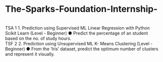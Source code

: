 # The-Sparks-Foundation-Internship-
<br>
TSA 1
1. Prediction using Supervised ML
Linear Regression with Python Scikit Learn (Level - Beginner)
● Predict the percentage of an student based on the no. of study hours.

<br>
TSF 2
2. Prediction using Unsupervised ML
K- Means Clustering (Level - Beginner)
● From the ‘Iris’ dataset, predict the optimum number of clusters and represent it visually.
